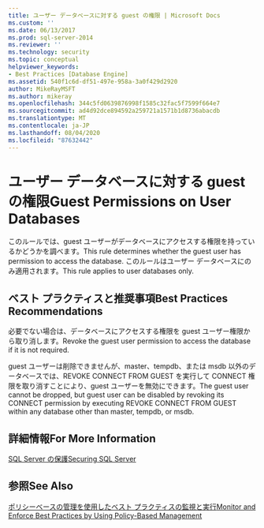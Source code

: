 ```yaml
---
title: ユーザー データベースに対する guest の権限 | Microsoft Docs
ms.custom: ''
ms.date: 06/13/2017
ms.prod: sql-server-2014
ms.reviewer: ''
ms.technology: security
ms.topic: conceptual
helpviewer_keywords:
- Best Practices [Database Engine]
ms.assetid: 540f1c6d-df51-497e-958a-3a0f429d2920
author: MikeRayMSFT
ms.author: mikeray
ms.openlocfilehash: 344c5fd0639876998f1585c32fac5f7599f664e7
ms.sourcegitcommit: ad4d92dce894592a259721a1571b1d8736abacdb
ms.translationtype: MT
ms.contentlocale: ja-JP
ms.lasthandoff: 08/04/2020
ms.locfileid: "87632442"
---
```

# <a name="guest-permissions-on-user-databases"></a><span data-ttu-id="b18d7-102">ユーザー データベースに対する guest の権限</span><span class="sxs-lookup"><span data-stu-id="b18d7-102">Guest Permissions on User Databases</span></span>
  <span data-ttu-id="b18d7-103">このルールでは、guest ユーザーがデータベースにアクセスする権限を持っているかどうかを調べます。</span><span class="sxs-lookup"><span data-stu-id="b18d7-103">This rule determines whether the guest user has permission to access the database.</span></span> <span data-ttu-id="b18d7-104">このルールはユーザー データベースにのみ適用されます。</span><span class="sxs-lookup"><span data-stu-id="b18d7-104">This rule applies to user databases only.</span></span>  
  
## <a name="best-practices-recommendations"></a><span data-ttu-id="b18d7-105">ベスト プラクティスと推奨事項</span><span class="sxs-lookup"><span data-stu-id="b18d7-105">Best Practices Recommendations</span></span>  
 <span data-ttu-id="b18d7-106">必要でない場合は、データベースにアクセスする権限を guest ユーザー権限から取り消します。</span><span class="sxs-lookup"><span data-stu-id="b18d7-106">Revoke the guest user permission to access the database if it is not required.</span></span>  
  
 <span data-ttu-id="b18d7-107">guest ユーザーは削除できませんが、master、tempdb、または msdb 以外のデータベースでは、REVOKE CONNECT FROM GUEST を実行して CONNECT 権限を取り消すことにより、guest ユーザーを無効にできます。</span><span class="sxs-lookup"><span data-stu-id="b18d7-107">The guest user cannot be dropped, but guest user can be disabled by revoking its CONNECT permission by executing REVOKE CONNECT FROM GUEST within any database other than master, tempdb, or msdb.</span></span>  
  
## <a name="for-more-information"></a><span data-ttu-id="b18d7-108">詳細情報</span><span class="sxs-lookup"><span data-stu-id="b18d7-108">For More Information</span></span>  
 [<span data-ttu-id="b18d7-109">SQL Server の保護</span><span class="sxs-lookup"><span data-stu-id="b18d7-109">Securing SQL Server</span></span>](../security/securing-sql-server.md)  
  
## <a name="see-also"></a><span data-ttu-id="b18d7-110">参照</span><span class="sxs-lookup"><span data-stu-id="b18d7-110">See Also</span></span>  
 [<span data-ttu-id="b18d7-111">ポリシーベースの管理を使用したベスト プラクティスの監視と実行</span><span class="sxs-lookup"><span data-stu-id="b18d7-111">Monitor and Enforce Best Practices by Using Policy-Based Management</span></span>](monitor-and-enforce-best-practices-by-using-policy-based-management.md)  
  
  
